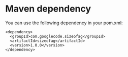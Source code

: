 # Maven dependency #

You can use the following dependency in your pom.xml:

```
<dependency>
  <groupId>com.googlecode.sizeofag</groupId>
  <artifactId>sizeofag</artifactId>
  <version>1.0.0</version>
</dependency>
```
